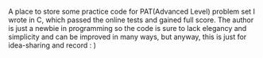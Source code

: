 A place to store some practice code for PAT(Advanced Level) problem set I wrote in C, which passed the online tests and gained full score. The author is just a newbie in programming so the code is sure to lack elegancy and simplicity and can be improved in many ways, but anyway, this is just for idea-sharing and record : )
